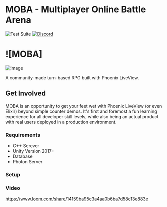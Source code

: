 # MOBA - Multiplayer Online Battle Arena

![Test Suite](https://github.com/pedromtavares/moba/workflows/Test%20Suite/badge.svg)
[![Discord](https://img.shields.io/badge/chat-discord-7289da.svg)][discord]

# ![MOBA]
![image](https://user-images.githubusercontent.com/9028177/194760623-293e3569-736f-480e-a067-0cc98449df6c.png)



A community-made turn-based RPG built with Phoenix LiveView.

## Get Involved
MOBA is an opportunity to get your feet wet with Phoenix LiveView (or even Elixir) beyond simple counter demos. It's first and foremost a fun learning experience for all developer skill levels, while also being an actual product with real users deployed in a production environment.

### Requirements
 * C++ Serever
 * Unity Version 2017+
 * Database
 * Photon Server

### Setup
  
### Video
https://www.loom.com/share/14159ba95c3a4aa0b6ba7d58c13e883e

[discord]: https://discord.gg/QNwEdPS

